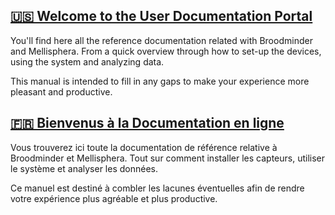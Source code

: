 ## [🇺🇸 Welcome to the User Documentation Portal](./EN/0_Broodminder_UG_EN)
You'll find here all the reference documentation related with Broodminder and Mellisphera.
From a quick overview through how to set-up the devices, using the system and analyzing data.

This manual is intended to fill in any gaps to make your experience more pleasant and productive.

## [🇫🇷 Bienvenus à la Documentation en ligne](./FR/1_intro)
Vous trouverez ici toute la documentation de référence relative à Broodminder et Mellisphera.
Tout sur comment installer les capteurs, utiliser le système et analyser les données.

Ce manuel est destiné à combler les lacunes éventuelles afin de rendre votre expérience plus agréable et plus productive.

